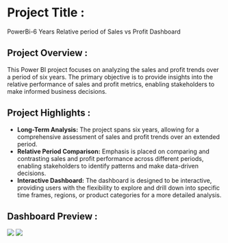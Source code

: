 # Project Title :

PowerBi-6 Years Relative period of Sales vs Profit Dashboard

## Project Overview :
This Power BI project focuses on analyzing the sales and profit trends over a period of six years. 
The primary objective is to provide insights into the relative performance of sales and profit metrics, enabling stakeholders to make informed business decisions.

## Project Highlights :
- **Long-Term Analysis:** The project spans six years, allowing for a comprehensive assessment of sales and profit trends over an extended period.
- **Relative Period Comparison:** Emphasis is placed on comparing and contrasting sales and profit performance across different periods, enabling stakeholders to identify patterns and make data-driven decisions.
- **Interactive Dashboard:** The dashboard is designed to be interactive, providing users with the flexibility to explore and drill down into specific time frames, regions, or product categories for a more detailed analysis.

## Dashboard Preview :

<img src="Images/PowerBi- Retail 365 Markets Report - Dashboard-1.png">
<img src="Images/PowerBi- Retail 365 Markets Report - Dashboard-2.png">
